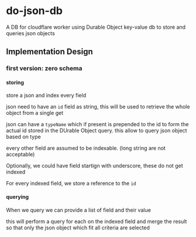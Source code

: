 # do-json-db

A DB for cloudflare worker using Durable Object key-value db to store and queries json objects

## Implementation Design

### first version: zero schema


#### storing
store a json and index every field

json need to have an `id` field as string, this will be used to retrieve the whole object from a single get

json can have a `typeName` which if present is prepended to the id to form the actual id stored in the DUrable Object query. this allow to query json object based on type

every other field are assumed to be indexable. (long string are not acceptable)

Optionally, we could have field startign with underscore, these do not get indexed

For every indexed field, we store a reference to the `id`

#### querying

When we query we can provide a list of field and their value

this will perform a query for each on the indexed field and merge the result so that only the json object which fit all criteria are selected


